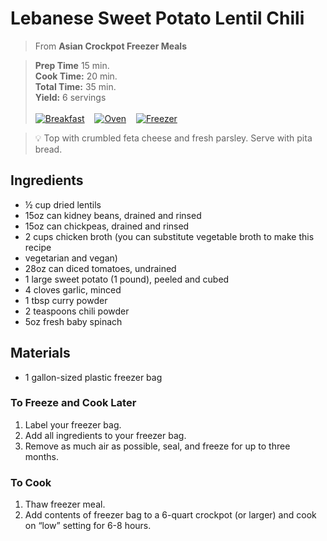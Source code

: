 # Lebanese Sweet Potato Lentil Chili

> From **Asian Crockpot Freezer Meals**

> **Prep Time** 15 min.<br>
**Cook Time:** 20 min.<br>
**Total Time:** 35 min.<br>
**Yield:** 6 servings<br> <br>
[![Breakfast](https://img.shields.io/badge/Meal_Type-Dinner-blue)](#) &nbsp;&nbsp;
[![Oven](https://img.shields.io/badge/Cooking_Method-Oven-green)](#) &nbsp;&nbsp;
[![Freezer](https://img.shields.io/badge/Is_Freezer_Meal-True-black)](#)

> :bulb: Top with crumbled feta cheese and fresh parsley. Serve with pita bread.

## Ingredients
- &frac12; cup dried lentils
- 15oz can kidney beans, drained and rinsed
- 15oz can chickpeas, drained and rinsed
- 2 cups chicken broth (you can substitute vegetable broth to make this recipe
- vegetarian and vegan)
- 28oz can diced tomatoes, undrained
- 1 large sweet potato (1 pound), peeled and cubed
- 4 cloves garlic, minced
- 1 tbsp curry powder
- 2 teaspoons chili powder
- 5oz fresh baby spinach
## Materials
- 1 gallon-sized plastic freezer bag

### To Freeze and Cook Later

1. Label your freezer bag.
2. Add all ingredients to your freezer bag.
3. Remove as much air as possible, seal, and freeze for up to three months.

### To Cook

1. Thaw freezer meal.
2. Add contents of freezer bag to a 6-quart crockpot (or larger) and cook on
“low” setting for 6-8 hours.
